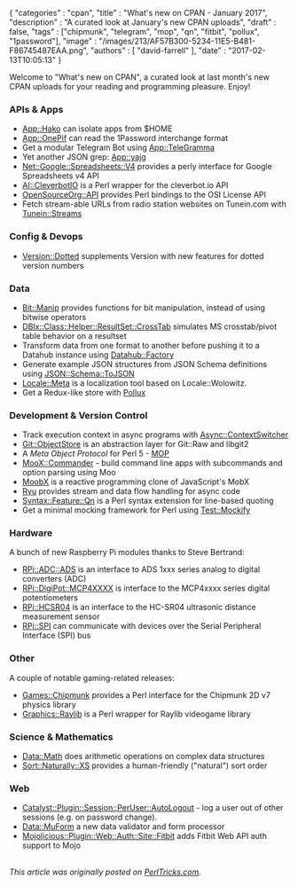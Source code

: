 {
   "categories" : "cpan",
   "title" : "What's new on CPAN - January 2017",
   "description" : "A curated look at January's new CPAN uploads",
   "draft" : false,
   "tags" : ["chipmunk", "telegram", "mop", "qn", "fitbit", "pollux", "1password"],
   "image" : "/images/213/AF57B300-5234-11E5-B481-F86745487EAA.png",
   "authors" : [
      "david-farrell"
   ],
   "date" : "2017-02-13T10:05:13"
}


Welcome to "What's new on CPAN", a curated look at last month's new CPAN uploads for your reading and programming pleasure. Enjoy!

### APIs & Apps
* [App::Hako](https://metacpan.org/pod/App::Hako) can isolate apps from $HOME
* [App::OnePif](https://metacpan.org/pod/App::OnePif) can read the 1Password interchange format
* Get a modular Telegram Bot using [App::TeleGramma](https://metacpan.org/pod/App::TeleGramma)
* Yet another JSON grep: [App::yajg](https://metacpan.org/pod/App::yajg)
* [Net::Google::Spreadsheets::V4](https://metacpan.org/pod/Net::Google::Spreadsheets::V4) provides a perly interface for Google Spreadsheets v4 API
* [AI::CleverbotIO](https://metacpan.org/pod/AI::CleverbotIO) is a Perl wrapper for the cleverbot.io API
* [OpenSourceOrg::API](https://metacpan.org/pod/OpenSourceOrg::API) provides Perl bindings to the OSI License API
* Fetch stream-able URLs from radio station websites on Tunein.com with [Tunein::Streams](https://metacpan.org/pod/Tunein::Streams)


### Config & Devops
* [Version::Dotted](https://metacpan.org/pod/Version::Dotted) supplements Version with new features for dotted version numbers


### Data
* [Bit::Manip](https://metacpan.org/pod/Bit::Manip) provides functions for bit manipulation, instead of using bitwise operators
* [DBIx::Class::Helper::ResultSet::CrossTab](https://metacpan.org/pod/DBIx::Class::Helper::ResultSet::CrossTab) simulates MS crosstab/pivot table behavior on a resultset
* Transform data from one format to another before pushing it to a Datahub instance using [Datahub::Factory](https://metacpan.org/pod/Datahub::Factory)
* Generate example JSON structures from JSON Schema definitions using [JSON::Schema::ToJSON](https://metacpan.org/pod/JSON::Schema::ToJSON)
* [Locale::Meta](https://metacpan.org/pod/Locale::Meta) is a localization tool based on Locale::Wolowitz.
* Get a Redux-like store with [Pollux](https://metacpan.org/pod/Pollux)


### Development & Version Control
* Track execution context in async programs with [Async::ContextSwitcher](https://metacpan.org/pod/Async::ContextSwitcher)
* [Git::ObjectStore](https://metacpan.org/pod/Git::ObjectStore) is an abstraction layer for Git::Raw and libgit2
* A *Meta Object Protocol* for Perl 5  - [MOP](https://metacpan.org/pod/MOP)
* [MooX::Commander](https://metacpan.org/pod/MooX::Commander) - build command line apps with subcommands and option parsing using Moo
* [MoobX](https://metacpan.org/pod/MoobX) is a reactive programming clone of JavaScript's MobX
* [Ryu](https://metacpan.org/pod/Ryu) provides stream and data flow handling for async code
* [Syntax::Feature::Qn](https://metacpan.org/pod/Syntax::Feature::Qn) is a Perl syntax extension for line-based quoting
* Get a minimal mocking framework for Perl using [Test::Mockify](https://metacpan.org/pod/Test::Mockify)


### Hardware
A bunch of new Raspberry Pi modules thanks to Steve Bertrand:

* [RPi::ADC::ADS](https://metacpan.org/pod/RPi::ADC::ADS) is an interface to ADS 1xxx series analog to digital converters (ADC)
* [RPi::DigiPot::MCP4XXXX](https://metacpan.org/pod/RPi::DigiPot::MCP4XXXX) is interface to the MCP4xxxx series digital potentiometers
* [RPi::HCSR04](https://metacpan.org/pod/RPi::HCSR04) is an interface to the HC-SR04 ultrasonic distance measurement sensor
* [RPi::SPI](https://metacpan.org/pod/RPi::SPI) can communicate with devices over the Serial Peripheral Interface (SPI) bus


### Other
A couple of notable gaming-related releases:

* [Games::Chipmunk](https://metacpan.org/pod/Games::Chipmunk) provides a Perl interface for the Chipmunk 2D v7 physics library
* [Graphics::Raylib](https://metacpan.org/pod/Graphics::Raylib) is a Perl wrapper for Raylib videogame library


### Science & Mathematics
* [Data::Math](https://metacpan.org/pod/Data::Math) does arithmetic operations on complex data structures
* [Sort::Naturally::XS](https://metacpan.org/pod/Sort::Naturally::XS) provides a human-friendly ("natural") sort order


### Web
* [Catalyst::Plugin::Session::PerUser::AutoLogout](https://metacpan.org/pod/Catalyst::Plugin::Session::PerUser::AutoLogout) - log a user out of other sessions (e.g. on password change).
* [Data::MuForm](https://metacpan.org/pod/Data::MuForm) a new data validator and form processor
* [Mojolicious::Plugin::Web::Auth::Site::Fitbit](https://metacpan.org/pod/Mojolicious::Plugin::Web::Auth::Site::Fitbit) adds Fitbit Web API auth support to Mojo

\
*This article was originally posted on [PerlTricks.com](http://perltricks.com).*
